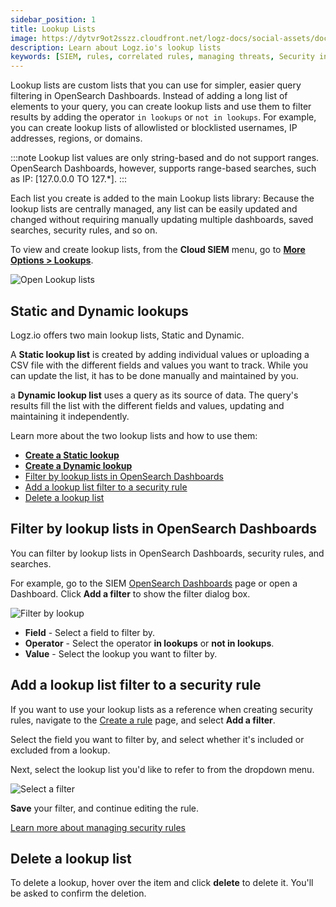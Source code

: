 ```yaml
---
sidebar_position: 1
title: Lookup Lists
image: https://dytvr9ot2sszz.cloudfront.net/logz-docs/social-assets/docs-social.jpg
description: Learn about Logz.io's lookup lists
keywords: [SIEM, rules, correlated rules, managing threats, Security information]
---
```




Lookup lists are custom lists that you can use for simpler, easier query filtering in OpenSearch Dashboards. 
Instead of adding a long list of elements to your query, you can create lookup lists and use them to filter results by adding the operator `in lookups` or `not in lookups`. For example, you can create lookup lists of allowlisted or blocklisted usernames, IP addresses, regions, or domains. 

:::note
Lookup list values are only string-based and do not support ranges. OpenSearch Dashboards, however, supports range-based searches, such as IP: [127.0.0.0 TO 127.*].
:::

Each list you create is added to the main Lookup lists library: Because the lookup lists are centrally managed, any list can be easily updated and changed without requiring manually updating multiple dashboards, saved searches, security rules, and so on.

To view and create lookup lists, from the **Cloud SIEM** menu, go to [**More Options > Lookups**](https://app.logz.io/#/dashboard/security/lookups).

![Open Lookup lists](https://dytvr9ot2sszz.cloudfront.net/logz-docs/siem-lookups/lookuplist-nav.gif)

## Static and Dynamic lookups

Logz.io offers two main lookup lists, Static and Dynamic. 

A **Static lookup list** is created by adding individual values or uploading a CSV file with the different fields and values you want to track. While you can update the list, it has to be done manually and maintained by you.

a **Dynamic lookup list** uses a query as its source of data. The query's results fill the list with the different fields and values, updating and maintaining it independently.

Learn more about the two lookup lists and how to use them:



* **[Create a Static lookup](/user-guide/lookups/static-lookup.html)**
* **[Create a Dynamic lookup](/user-guide/lookups/dynamic-lookup.html)**
* [Filter by lookup lists in OpenSearch Dashboards](/user-guide/lookups/#filter-by-lookup-lists-in-opensearch-dashboards)
* [Add a lookup list filter to a security rule](/user-guide/lookups/#add-a-lookup-list-filter-to-a-security-rule)
* [Delete a lookup list](/user-guide/lookups/#delete-a-lookup-list)

## Filter by lookup lists in OpenSearch Dashboards

You can filter by lookup lists in OpenSearch Dashboards, security rules, and searches.

For example, go to the SIEM [OpenSearch Dashboards](https://app.logz.io/#/dashboard/security/research) page or open a Dashboard. Click **Add a filter** to show the filter dialog box.

![Filter by lookup](https://dytvr9ot2sszz.cloudfront.net/logz-docs/siem-lookups/siem-osd-filter.png)

* **Field** - Select a field to filter by.
* **Operator** - Select the operator **in lookups** or **not in lookups**.
* **Value** - Select the lookup you want to filter by.

## Add a lookup list filter to a security rule

If you want to use your lookup lists as a reference when creating security rules, navigate to the [Create a rule](https://app.logz.io/#/dashboard/security/rules/v2019/new) page, and select **Add a filter**.

Select the field you want to filter by, and select whether it's included or excluded from a lookup.

Next, select the lookup list you'd like to refer to from the dropdown menu.

![Select a filter](https://dytvr9ot2sszz.cloudfront.net/logz-docs/siem-lookups/filter-in-lookup.png)

**Save** your filter, and continue editing the rule.

[Learn more about managing security rules](https://docs.logz.io/user-guide/cloud-siem/manage-security-rules.html)

## Delete a lookup list

To delete a lookup, hover over the item and click **delete** <i class="li li-trash"></i> to delete it. You'll be asked to confirm the deletion.

